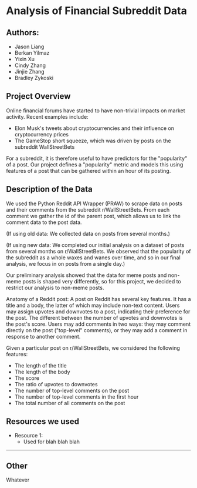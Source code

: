 # Analysis of Financial Subreddit Data

## Authors:
- Jason Liang
- Berkan Yilmaz
- Yixin Xu
- Cindy Zhang
- Jinjie Zhang
- Bradley Zykoski

## Project Overview
Online financial forums have started to have non-trivial impacts on market activity. Recent examples include:
- Elon Musk's tweets about cryptocurrencies and their influence on cryptocurrency prices
- The GameStop short squeeze, which was driven by posts on the subreddit WallStreetBets 

For a subreddit, it is therefore useful to have predictors for the "popularity" of a post. Our project defines a "popularity" metric and models this using features of a post that can be gathered within an hour of its posting.

## Description of the Data

We used the Python Reddit API Wrapper (PRAW) to scrape data on posts and their comments from the subreddit r/WallStreetBets. From each comment we gather the id of the parent post, which allows us to link the comment data to the post data.

(If using old data:
We collected data on posts from several months.)

(If using new data:
We completed our initial analysis on a dataset of posts from several months on r/WallStreetBets. 
We observed that the popularity of the subreddit as a whole waxes and wanes over time, and so in our final analysis, we focus in on posts from a single day.)

Our preliminary analysis showed that the data for meme posts and non-meme posts is shaped very differently, so for this project, we decided to restrict our analysis to non-meme posts. 

Anatomy of a Reddit post:
A post on Reddit has several key features. It has a title and a body, the latter of which may include non-text content. Users may assign upvotes and downvotes to a post, indicating their preference for the post. The different between the number of upvotes and downvotes is the post's score. Users may add comments in two ways: they may comment directly on the post ("top-level" comments), or they may add a comment in response to another comment.

Given a particular post on r/WallStreetBets, we considered the following features:
- The length of the title
- The length of the body
- The score
- The ratio of upvotes to downvotes
- The number of top-level comments on the post
- The number of top-level comments in the first hour
- The total number of all comments on the post

## Resources we used
- Resource 1: 
	- Used for blah blah blah



-----------------------------------------------------------
## Other

Whatever
